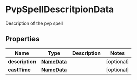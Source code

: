 

# PvpSpellDescritpionData

Description of the pvp spell

## Properties

Name | Type | Description | Notes
------------ | ------------- | ------------- | -------------
**description** | [**NameData**](NameData.md) |  |  [optional]
**castTime** | [**NameData**](NameData.md) |  |  [optional]



